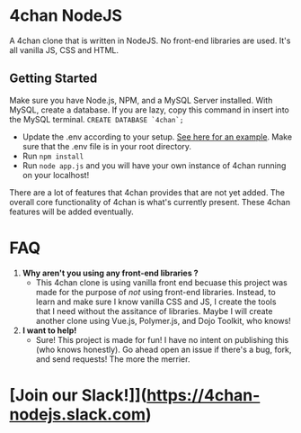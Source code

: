 # 4chan NodeJS


A 4chan clone that is written in NodeJS. No front-end libraries are used. It's all vanilla JS, CSS and HTML.


Getting Started
-------------
Make sure you have Node.js, NPM, and a MySQL Server installed.
With MySQL, create a database. If you are lazy, copy this command in insert into the MySQL terminal. ``CREATE DATABASE `4chan`;``
* Update the .env according to your setup. [See here for an example](https://github.com/HappyZombies/4chan-nodejs/blob/master/.env). Make sure that the .env file is in your root directory. 
* Run `npm install`
* Run `node app.js` and you will have your own instance of 4chan running on your localhost! 


There are a lot of features that 4chan provides that are not yet added. The overall core functionality of 4chan is what's currently present. These 4chan features will be added eventually. 

# FAQ 

 1. **Why aren't you using any front-end libraries ?** 
    * This 4chan clone is using vanilla front end becuase this project was made for the purpose of *not* using front-end libraries. Instead, to learn and make sure I know vanilla CSS and JS, I create the tools that I need without the assitance of libraries. Maybe I will create another clone using Vue.js, Polymer.js, and Dojo Toolkit, who knows! 
2. **I want to help!** 
    * Sure! This project is made for fun! I have no intent on publishing this (who knows honestly). Go ahead open an issue if there's a bug, fork, and send requests! The more the merrier.

 # [Join our Slack!]](https://4chan-nodejs.slack.com)